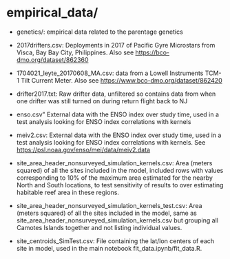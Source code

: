# empirical_data/

* genetics/: empirical data related to the parentage genetics

* 2017drifters.csv: Deployments in 2017 of Pacific Gyre Microstars from Visca, Bay Bay City, Philippines. Also see https://bco-dmo.org/dataset/862360
* 1704021_leyte_20170608_MA.csv: data from a Lowell Instruments TCM-1 Tilt Current Meter. Also see https://www.bco-dmo.org/dataset/862420
* drifter2017.txt: Raw drifter data, unfiltered so contains data from when one drifter was still turned on during return flight back to NJ
* enso.csv" External data with the ENSO index over study time, used in a test analysis looking for ENSO index correlations with kernels
* meiv2.csv: External data with the ENSO index over study time, used in a test analysis looking for ENSO index correlations with kernels. See https://psl.noaa.gov/enso/mei/data/meiv2.data
* site_area_header_nonsurveyed_simulation_kernels.csv: Area (meters squared) of all the sites included in the model, included rows with values corresponding to 10% of the maximum area estimated for the nearby North and South locations, to test sensitivity of results to over estimating habitable reef area in these regions.
* site_area_header_nonsurveyed_simulation_kernels_test.csv: Area (meters squared) of all the sites included in the model, same as site_area_header_nonsurveyed_simulation_kernels.csv but grouping all Camotes Islands together and not listing individual values. 
* site_centroids_SimTest.csv: File containing the lat/lon centers of each site in model, used in the main notebook fit_data.ipynb/fit_data.R. 
